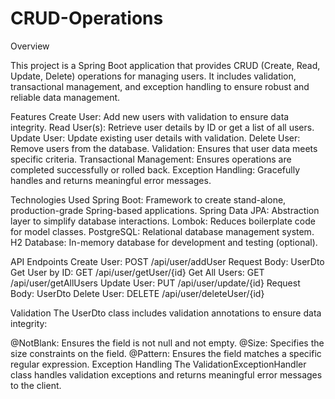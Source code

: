 ﻿# CRUD-Operations

Overview 

This project is a Spring Boot application that provides CRUD (Create, Read, Update, Delete) operations for managing users. It includes validation, transactional management, and exception handling to ensure robust and reliable data management.

Features
Create User: Add new users with validation to ensure data integrity.
Read User(s): Retrieve user details by ID or get a list of all users.
Update User: Update existing user details with validation.
Delete User: Remove users from the database.
Validation: Ensures that user data meets specific criteria.
Transactional Management: Ensures operations are completed successfully or rolled back.
Exception Handling: Gracefully handles and returns meaningful error messages.

Technologies Used
Spring Boot: Framework to create stand-alone, production-grade Spring-based applications.
Spring Data JPA: Abstraction layer to simplify database interactions.
Lombok: Reduces boilerplate code for model classes.
PostgreSQL: Relational database management system.
H2 Database: In-memory database for development and testing (optional).

API Endpoints
Create User: POST /api/user/addUser
Request Body: UserDto
Get User by ID: GET /api/user/getUser/{id}
Get All Users: GET /api/user/getAllUsers
Update User: PUT /api/user/update/{id}
Request Body: UserDto
Delete User: DELETE /api/user/deleteUser/{id}

Validation
The UserDto class includes validation annotations to ensure data integrity:

@NotBlank: Ensures the field is not null and not empty.
@Size: Specifies the size constraints on the field.
@Pattern: Ensures the field matches a specific regular expression.
Exception Handling
The ValidationExceptionHandler class handles validation exceptions and returns meaningful error messages to the client.

